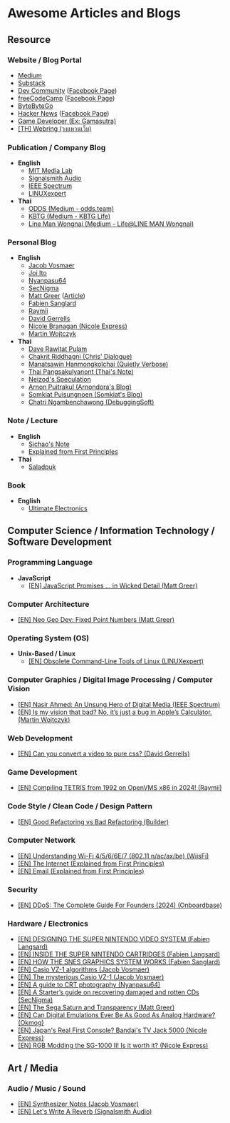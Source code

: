 # Awesome Articles and Blogs

## Resource

### Website / Blog Portal 
- [Medium](https://medium.com/)
- [Substack](https://substack.com/)
- [Dev Community](https://dev.to/) ([Facebook Page](https://www.facebook.com/thepracticaldev))
- [freeCodeCamp](https://www.freecodecamp.org/news) ([Facebook Page](https://www.facebook.com/freecodecamp))
- [ByteByteGo](https://blog.bytebytego.com/)
- [Hacker News](https://news.ycombinator.com/) ([Facebook Page](https://www.facebook.com/hn.hiren.news))
- [Game Developer (Ex: Gamasutra)](https://www.gamedeveloper.com/)
- [[TH] Webring (วงแหวนเว็บ)](https://webring.wonderful.software/)

### Publication / Company Blog
- **English**
  - [MIT Media Lab](https://blog.media.mit.edu)
  - [Signalsmith Audio](https://signalsmith-audio.co.uk/writing/)
  - [IEEE Spectrum](https://spectrum.ieee.org/)
  - [LINUXexpert](https://linuxexpert.org/)
- **Thai**
  - [ODDS (Medium - odds.team)](https://medium.com/odds-team?source=list-84e1e2001f4d--------0-------df0208188910---------------------)
  - [KBTG (Medium - KBTG Life)](https://medium.com/kbtg-life?source=list-84e1e2001f4d--------0-------e390b5311a9c---------------------)
  - [Line Man Wongnai (Medium - Life@LINE MAN Wongnai)](https://life.wongnai.com/?source=list-84e1e2001f4d--------0-------f46a4e18ddd4---------------------)

### Personal Blog
- **English**
  - [Jacob Vosmaer](https://blog.jacobvosmaer.nl/)
  - [Joi Ito](https://joi.ito.com/weblog)
  - [Nyanpasu64](https://nyanpasu64.gitlab.io/)
  - [SecNigma](https://secnigma.wordpress.com/)
  - [Matt Greer](https://mattgreer.dev/blog) ([Article](https://mattgreer.dev/articles))
  - [Fabien Sanglard](https://fabiensanglard.net/)
  - [Raymii](https://raymii.org/s/tags/all.html)
  - [David Gerrells](https://dgerrells.com/blog)
  - [Nicole Branagan (Nicole Express)](https://nicole.express/listing.html)
  - [Martin Wojtczyk](https://martin.wojtczyk.de/blog/)
- **Thai**
  - [Dave Rawitat Pulam](https://rawitat.com/)
  - [Chakrit Riddhagni (Chris' Dialogue)](https://chrisza.me)
  - [Manatsawin Hanmongkolchai (Quietly Verbose)](https://blog.whs.in.th)
  - [Thai Pangsakulyanont (Thai's Note)](https://notes.dt.in.th)
  - [Neizod's Speculation](https://neizod.dev)
  - [Arnon Puitrakul (Arnondora's Blog)](https://arnondora.in.th)
  - [Somkiat Puisungnoen (Somkiat's Blog)](https://www.somkiat.cc)
  - [Chatri Ngambenchawong (DebuggingSoft)](https://naiwaen.debuggingsoft.com/)

### Note / Lecture
- **English**
  - [Sichao's Note](https://notes.shichao.io/)
  - [Explained from First Principles](https://explained-from-first-principles.com/)
- **Thai**
  - [Saladpuk](https://saladpuk.com/)

### Book
- **English**
  - [Ultimate Electronics](https://ultimateelectronicsbook.com/)

## Computer Science / Information Technology / Software Development

### Programming Language

- **JavaScript**
  - [[EN] JavaScript Promises ... in Wicked Detail (Matt Greer)](https://mattgreer.dev/articles/promises-in-wicked-detail/)

### Computer Architecture

- [[EN] Neo Geo Dev: Fixed Point Numbers (Matt Greer)](https://mattgreer.dev/blog/neo-geo-dev-fixed-point/?fbclid=IwY2xjawExPqNleHRuA2FlbQIxMQABHX-4raAf3mk3_sz8F23pVqaDm8kAt9TRwbDHGzWIsswZ1jhCSeXewowf-w_aem_SnzEDO9PSrqYNXzl1Pvkng)

### Operating System (OS)

- **Unix-Based / Linux**
  - [[EN] Obsolete Command-Line Tools of Linux (LINUXexpert)](https://linuxexpert.org/obsolete-command-line-tools-of-linux)

### Computer Graphics / Digital Image Processing / Computer Vision

- [[EN] Nasir Ahmed: An Unsung Hero of Digital Media (IEEE Spectrum)](https://spectrum.ieee.org/compression-algorithms?fbclid=IwY2xjawEybatleHRuA2FlbQIxMQABHRubWkYIccHX8MqPoRZuRqi_uAj8XF8v6g0-ZnV-19b9tsSPjAxFlg5bbg_aem_PYKOLof3tU5teX_QRB4p-Q)
- [[EN] Is my vision that bad? No, it’s just a bug in Apple’s Calculator. (Martin Wojtczyk)](https://martin.wojtczyk.de/2024/08/31/is-my-vision-that-bad-no-its-just-a-bug-in-apples-calculator/?fbclid=IwY2xjawE_jYpleHRuA2FlbQIxMQABHW_EGookO-0wotpEXZCx4cAJToRnN1Q4Xh-qUlv2YQjYDdHuzd8C1ru1Mw_aem_CvhTs7mu5RW5sFL_PGGosw)

### Web Development
- [[EN] Can you convert a video to pure css? (David Gerrells)](https://dgerrells.com/blog/can-you-convert-a-video-to-pure-css?fbclid=IwY2xjawE8YzJleHRuA2FlbQIxMQABHVIBKKTBZUa22AeFB2l6MBaH7XLcWAbQlfg7rLPu-ilivi_lRWWPT_HJtQ_aem_mBj8G8ImYaxq1yDaKv_CGw)

### Game Development

- [[EN] Compiling TETRIS from 1992 on OpenVMS x86 in 2024! (Raymii)](https://raymii.org/s/blog/Tetris_from_1992_on_OpenVMS_x86_in_2024.html?fbclid=IwZXh0bgNhZW0CMTAAAR3HPcy-yXzbEPDuFoWzJX48zmKfbDiNsN8wZwgWNEsrmrbK9vv5fqQt4k0_aem_YEfIZzxpCiSOrKlM57aRHQ)

### Code Style / Clean Code / Design Pattern

- [[EN] Good Refactoring vs Bad Refactoring (Builder)](https://www.builder.io/blog/good-vs-bad-refactoring?fbclid=IwZXh0bgNhZW0CMTEAAR12p3oHYB0WQpZLonrzc2wG9WOohWhj-jrGpI27xWFoHF0fQ1uJv5e14Oc_aem_TC5XVYZFrgl-VBB4nssTZQ)

### Computer Network

- [[EN] Understanding Wi-Fi 4/5/6/6E/7 (802.11 n/ac/ax/be) (WiisFi)](https://www.wiisfi.com/?fbclid=IwY2xjawEZWntleHRuA2FlbQIxMQABHWTfZwIQ5Ld_9jto-6GAYEFky2g7JOcsWnsbkmhsz0E3Ps8Hv3KLQnjPEQ_aem_xmPNMxB_K9DwcgP2VSsuIA#introduction)
- [[EN] The Internet (Explained from First Principles)](https://explained-from-first-principles.com/internet)
- [[EN] Email (Explained from First Principles)](https://explained-from-first-principles.com/email)

### Security 
- [[EN] DDoS: The Complete Guide For Founders (2024) (Onboardbase)](https://onboardbase.com/blog/ddos/?fbclid=IwZXh0bgNhZW0CMTEAAR3GdU7CA2QpRsfrQiTemuMQCRa43-UfRuKJVmqv3OBtgmIN1sIDhAmZ1LM_aem_adxnE5OUSWRfYtuy2aavgg)

### Hardware / Electronics

- [[EN] DESIGNING THE SUPER NINTENDO VIDEO SYSTEM (Fabien Langsard)](https://fabiensanglard.net/snes_video/index.html?fbclid=IwY2xjawEUxitleHRuA2FlbQIxMQABHRJSwfKR8g1ftJ6lz10Tf7zKMoLFxk3CcT7tL8eSQhu9TvilaewMK5zjFw_aem_AktPwBjMyHxVTE4Bhae_CQ)
- [[EN] INSIDE THE SUPER NINTENDO CARTRIDGES (Fabien Langsard)](https://fabiensanglard.net/snes_carts/)
- [[EN] HOW THE SNES GRAPHICS SYSTEM WORKS (Fabien Sanglard)](https://fabiensanglard.net/snes_ppus_how/?fbclid=IwY2xjawEybtFleHRuA2FlbQIxMQABHQeZgPR7e5Buwk2zJs0HMeAsG8Pw50sAOpuaRsg-ufYOQyw1uL2JFnJ4AQ_aem_Yt8vLGtJTlPDMaJdraaV9g)
- [[EN] Casio VZ-1 algorithms (Jacob Vosmaer)](https://blog.jacobvosmaer.nl/0029-vz-1-algorithms/?fbclid=IwY2xjawEh2PpleHRuA2FlbQIxMQABHWtNiDmhbfpqmDaFtdc5lzWewB6xTvW7xIHtHI9dOtfEEGHMk_oYkyEg_w_aem_C4daZ4X7JpGQMrorQw_3HQ)
- [[EN] The mysterious Casio VZ-1 (Jacob Vosmaer)](https://blog.jacobvosmaer.nl/0028-mysterious-vz-1)
- [[EN] A guide to CRT photography (Nyanpasu64)](https://nyanpasu64.gitlab.io/blog/crt-photography)
- [[EN] A Starter’s guide on recovering damaged and rotten CDs (SecNigma)](https://secnigma.wordpress.com/2022/05/08/a-guide-to-recovering-damaged-and-rotten-cds/?fbclid=IwY2xjawEwU5xleHRuA2FlbQIxMQABHcJinbeoCaZKBrVpjpxANipa7fV71dGl2E5gYgqInNbRckycie52Bqxtgg_aem_KiGTVN2e225sotTvXI3zlQ)
- [[EN] The Sega Saturn and Transparency (Matt Greer)](https://mattgreer.dev/articles/sega-saturn-and-transparency/)
- [[EN] Can Digital Emulations Ever Be As Good As Analog Hardware? (Okmog)](https://www.okmog.de/index.php/training/articles/can-digital-emulations-ever-be-as-good-as-analog-hardware?fbclid=IwZXh0bgNhZW0CMTEAAR0ySaNwvul3qU1yr9py70NuxKAzBVFpyQBmi4nnALuRo4SWVm79XQNlbqo_aem_GC4GN48ZV1vipBPKBT55-A)
- [[EN] Japan's Real First Console? Bandai's TV Jack 5000 (Nicole Express)](https://nicole.express/2024/tv-jack-and-tv-jill.html?fbclid=IwY2xjawE9j0ZleHRuA2FlbQIxMQABHSG_EiBOBNRFJy-EnII8HVSFRyfEsTbvkvosXdox_2zogTOgCifD8LGYqQ_aem_-enReiY7n3M130WQ2yi4ZA)
- [[EN] RGB Modding the SG-1000 II! Is it worth it? (Nicole Express)](https://nicole.express/2023/sg-1000-is-a-stupid-name-why-is-there-no-sg-500.html)
  
## Art / Media

### Audio / Music / Sound
- [[EN] Synthesizer Notes (Jacob Vosmaer)](https://blog.jacobvosmaer.nl/0027-synth-notes/#vz1)
- [[EN] Let's Write A Reverb (Signalsmith Audio)](https://signalsmith-audio.co.uk/writing/2021/lets-write-a-reverb/?fbclid=IwZXh0bgNhZW0CMTEAAR01vLozXDEOy9CfPwK90G9_2c9FgaHmaDQEulN6I0-W_dqAtWSSqPYsZ_0_aem_s6mclMZzWypLVwqGldDM_A)
